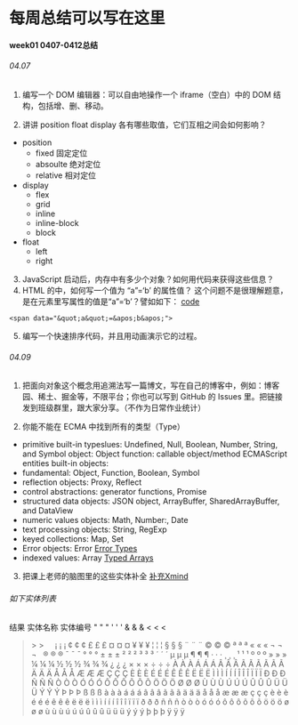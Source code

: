 # 每周总结可以写在这里
#### week01 0407-0412总结

###### 04.07
1. 编写一个 DOM 编辑器：可以自由地操作一个 iframe（空白）中的 DOM 结构，包括增、删、移动。

2. 讲讲 position float display 各有哪些取值，它们互相之间会如何影响？

 - position 
   - fixed 固定定位 
   - absoulte 绝对定位
   - relative 相对定位
 - display
   - flex
   - grid
   - inline
   - inline-block
   - block
 - float
   - left
   - right
3. JavaScript 启动后，内存中有多少个对象？如何用代码来获得这些信息？
4. HTML 的中，如何写一个值为 “a”=‘b’ 的属性值？
这个问题不是很理解题意，是在元素里写属性的值是“a”=‘b’？譬如如下：
[code](https://github.com/coocoonancy/Frontend-01-Template/tree/master/week01/practice/index.html)

```
<span data="&quot;a&quot;=&apos;b&apos;">

```

5. 编写一个快速排序代码，并且用动画演示它的过程。

###### 04.09

1. 把面向对象这个概念用追溯法写一篇博文，写在自己的博客中，例如：博客园、稀土、掘金等，不限平台；你也可以写到 GitHub 的 Issues 里。把链接发到班级群里，跟大家分享。（不作为日常作业统计）

2. 你能不能在 ECMA 中找到所有的类型（Type）

- primitive built-in typeslues: 
Undefined, Null, Boolean, Number, String, and Symbol
object: Object
function: callable object/method
ECMAScript entities built-in objects: 
- fundamental: Object, Function, Boolean, Symbol
- reflection objects: Proxy, Reflect
- control abstractions: generator functions, Promise
- structured data objects: JSON object, ArrayBuffer, SharedArrayBuffer, and DataView
- numeric values objects: Math, Number:, Date
- text processing objects: String, RegExp
- keyed collections: Map, Set
- Error objects: Error
[Error Types](https://developer.mozilla.org/zh-CN/docs/Web/JavaScript/Reference/Global_Objects/Error)
- indexed values: Array
[Typed Arrays](https://developer.mozilla.org/en-US/docs/Web/JavaScript/Reference/Global_Objects/TypedArray)

3. 把课上老师的脑图里的这些实体补全
[补充Xmind](https://github.com/coocoonancy/Frontend-01-Template/tree/master/week01/前端技术2.xmind)
###### 如下实体列表
结果 实体名称 实体编号
"	 &quot;	    &#34;
'	 &apos;	    &#39;
&	 &amp;	    &#38;
<	 &lt;	    &#60;
>	 &gt;	    &#62;
 	 &nbsp;	    &#160;
¡	 &iexcl;	&#161;
¢	 &cent;	    &#162;
£	 &pound;	&#163;
¤	 &curren;	&#164;
¥	 &yen;	    &#165;
¦	 &brvbar;	&#166;
§	 &sect;	    &#167;
¨	 &uml;	    &#168;
©	 &copy;	    &#169;
ª	 &ordf;	    &#170;
«	 &laquo;	&#171;
¬	 &not;	    &#172;
	 &shy;	    &#173;
®	 &reg;	    &#174;
¯	 &macr;	    &#175;
°	 &deg;	    &#176;
±	 &plusmn;	&#177;
²	 &sup2;	    &#178;
³	 &sup3;	    &#179;
´	 &acute;	&#180;
µ	 &micro;	&#181;
¶	 &para;	    &#182;
·	 &middot;	&#183;
¸	 &cedil;	&#184;
¹	 &sup1;	    &#185;
º	 &ordm;	    &#186;
»	 &raquo;	&#187;
¼	 &frac14;	&#188;
½	 &frac12;	&#189;
¾	 &frac34;	&#190;
¿	 &iquest;	&#191;
×	 &times;	&#215;
÷	 &divide;	&#247;
À	 &Agrave;	&#192;
Á	 &Aacute;	&#193;
Â	 &Acirc;	&#194;
Ã	 &Atilde;	&#195;
Ã	 &Atilde;	&#195;
Ä	 &Auml;	    &#196;
Å	 &Aring;	&#197;
Æ	 &AElig;	&#198;
Ç	 &Ccedil;	&#199;
È	 &Egrave;	&#200;
É	 &Eacute;	&#201;
Ê	 &Ecirc;	&#202;
Ë	 &Euml;	    &#203;
Ì	 &Igrave;	&#204;
Í	 &Iacute;	&#205;
Î	 &Icirc;	&#206;
Ï	 &Iuml;	    &#207;
Ð	 &ETH;	    &#208;
Ñ	 &Ntilde;	&#209;
Ò	 &Ograve;	&#210;
Ó	 &Oacute;	&#211;
Ô	 &Ocirc;	&#212;
Õ	 &Otilde;	&#213;
Ö	 &Ouml;	    &#214;
Ø	 &Oslash;	&#216;
Ù	 &Ugrave;	&#217;
Ú	 &Uacute;	&#218;
Û	 &Ucirc;	&#219;
Ü	 &Uuml;	    &#220;
Ý	 &Yacute;	&#221;
Þ	 &THORN;	&#222;
ß	 &szlig;	&#223;
à	 &agrave;	&#224;
á	 &aacute;	&#225;
â	 &acirc;	&#226;
ã	 &atilde;	&#227;
ä	 &auml;	    &#228;
å	 &aring;	&#229;
æ	 &aelig;	&#230;
ç	 &ccedil;	&#231;
è	 &egrave;	&#232;
é	 &eacute;	&#233;
ê	 &ecirc;	&#234;
ë	 &euml; 	&#235;
ì	 &igrave;	&#236;
í	 &iacute;	&#237;
î	 &icirc;	&#238;
ï	 &iuml;	    &#239;
ð	 &eth;	    &#240; 
ñ	 &ntilde;	&#241;
ò	 &ograve;	&#242;
ó	 &oacute;	&#243;
ô	 &ocirc;	&#244;
õ	 &otilde;	&#245;
ö	 &ouml;	    &#246;
ø	 &oslash;	&#248;
ù	 &ugrave;	&#249;
ú	 &uacute;	&#250;
û	 &ucirc;	&#251;
ü	 &uuml;	    &#252;
ý	 &yacute;	&#253;
þ	 &thorn;	&#254;
ÿ	 &yuml;	    &#255;